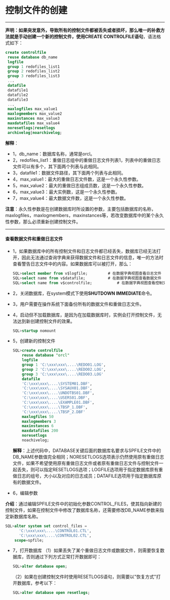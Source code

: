 # 控制文件的创建

---

**声明：**如果突发意外，导致所有的控制文件都被丢失或者损坏，那么唯一的补救方法就是手动创建一个新的控制文件，使用**CREATE CONTROLFILE语句**，语法格式如下：

 ```sql
 create controlfile
  reuse database db_name
  logfile
  group 1 redofiles_list1
  group 2 redofiles_list2
  group 3 redofiles_list3
  ...
  datafile
  datafile1
  datafile2
  datafile3
  ...
  maxlogfiles max_value1
  maxlogmembers max_value2
  maxinstances max_value3
  maxdatafiles max_value4
  noresetlogs|resetlogs
  archivelog|noarchivelog;
 ```

**解释**：

- 1，db_name：数据库名称，通常是orcl。
- 2，redofiles_list1：重做日志组中的重做日志文件列表1，列表中的重做日志文件可以有多个，其下面两个列表与此相同。
- 3，datafile1：数据文件路径，其下面两个列表与此相同。
- 4，max_value1：最大的重做日志文件数，这是一个永久性参数。
- 5，max_value2：最大的重做日志组成员数，这是一个永久性参数。
- 6，max_value3：最大实例数，这是一个永久性参数。
- 7，max_value4：最大数据文件数，这是一个永久性参数。

**注意**：永久性参数是在创建数据库时所设置的参数，主要包括数据库的名称，maxlogfiles，maxlogmembers，maxinstances等，若改变数据库中的某个永久性参数，那么必须重新创建控制文件。

---

#### 查看数据文件和重做日志文件

- 1，如果数据库中的所有控制文件和日志文件都已经丢失，数据库已经无法打开，因此无法通过查询字典来获得数据文件和日志文件的信息，唯一的方法时查看警告日志文件中的内容。如果数据库可以被打开，那么：

  ```sql
  SQL>select member from v$logfile;			# 在数据字典视图查看日志文件
  SQL>select name from v$datafile;			# 在数据字典视图查看数据文件
  SQL>select name from v$controlfile;			# 在数据字典视图查看控制文件
  ```

- 2，关闭数据库，在system模式下使用**SHUTDOWN IMMEDIATE**命令。

- 3，用户需要在操作系统下面备份所有的数据文件和重做日志文件。

- 4，启动但不加载数据库，是因为在加载数据库时，实例会打开控制文件，无法达到新创建控制文件的效果。

  ```sql
  SQL>startup nomount
  ```

- 5，创建新的控制文件 

  ```sql
  SQL>create controlfile
      reuse database "orcl"
      logfile
      group 1 'C:\xxx\xxx\....\REDO01.LOG',
      group 2 'C:\xxx\xxx\....\REDO02.LOG',
      group 3 'C:\xxx\xxx\....\REDO03.LOG'
      datafile
      'C:\xxx\xxx\....\SYSTEM01.DBF',
      'C:\xxx\xxx\....\SYSAUX01.DBF',
      'C:\xxx\xxx\....\UNDOTBS01.DBF',
      'C:\xxx\xxx\....\USERS01.DBF',
      'C:\xxx\xxx\....\EXAMPLE01.DBF',
      'C:\xxx\xxx\....\TBSP_1.DBF',
      'C:\xxx\xxx\....\TBSP_2.DBF'
      maxlogfiles 50
      maxlogmembers 3
      maxinstances 6
      maxdatafiles 200
      noresetlogs
      noachivelog;
  ```

  **解释**：上述代码中，DATABASE关键后面的数据库名要求与SPFILE文件中的DB_NAME参数值完全相同；NORESETLOGS选项表示仍然使用原有重做日志文件，如果不希望使用原有重做日志文件或者原有重做日志文件与控制文件一起丢失，则可以指定RESETLOGS选项；LOGFILE选项用于指定数据库原有重做日志的组号，大小以及对应的日志成员；DATAFILE选项用于指定数据库原有的数据文件。

- 6，编辑参数 

**介绍**：通过编辑SPFILE文件中的初始化参数CONTROL_FILES，使其指向新建的控制文件，如果在控制文件中修改了数据库名称，还需要修改DB_NAME参数来指定新数据库名称。

```sql
SQL>alter system set control_files =
      'C:\xxx\xxx\....\CONTROL01.CTL',
      'C:\xxx\xxx\....\CONTROL02.CTL',
    scope=spfile;
```

- 7，打开数据库
  （1）如果丢失了某个重做日志文件或数据文件，则需要恢复数据库，否则通过下列方式正常打开数据即可：

  ```sql
  SQL>alter database open;
  ```

  （2）如果在创建控制文件时使用RESETLOGS语句，则需要以"恢复方式"打开数据库，参考以下：

  ```sql
  SQL>alter database open resetlogs;
  ```

  
